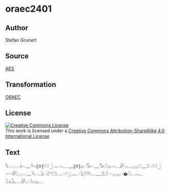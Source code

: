 # oraec2401

## Author

Stefan Grunert

## Source

[AES](https://github.com/simondschweitzer/aes)

## Transformation

[ORAEC](https://oraec.github.io/)

## License

<a rel="license" href="http://creativecommons.org/licenses/by-sa/4.0/"><img alt="Creative Commons License" style="border-width:0" src="https://i.creativecommons.org/l/by-sa/4.0/88x31.png" /></a><br />This work is licensed under a <a rel="license" href="http://creativecommons.org/licenses/by-sa/4.0/">Creative Commons Attribution-ShareAlike 4.0 International License</a>

## Text

𓌸𓂋𓂋𓇓𓏏𓈖𓃢[⯑]𓌨𓎛𓃀𓁹𓏏𓆑𓈖[⯑]𓐍𓏏𓅜𓏏𓈖𓅜𓀭𓐍𓏏𓆑𓏞𓊪𓆑𓈙𓍔𓈖𓍍𓏏𓌨𓎛𓃀<br>
𓏌𓎡𓏞𓇋𓈎𓂋𓈖𓌸𓂋𓅱𓏏𓄤𓄣𓉔𓂋𓏏𓄣𓊨𓂜𓏏𓅱𓋴𓇥𓂋𓈖𓀀𓁐𓎟𓈙𓊪𓏏�𓇋𓇋𓂋𓆑<br>
𓃥𓅓𓂋𓏞𓊪𓏏𓎛𓂓𓐍𓂋<br>
